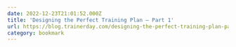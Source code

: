 ```yaml
---
date: 2022-12-23T21:01:52.000Z
title: 'Designing the Perfect Training Plan — Part 1'
url: https://blog.trainerday.com/designing-the-perfect-training-plan-part-1-cea48921cf4c
category: bookmark
---
```

